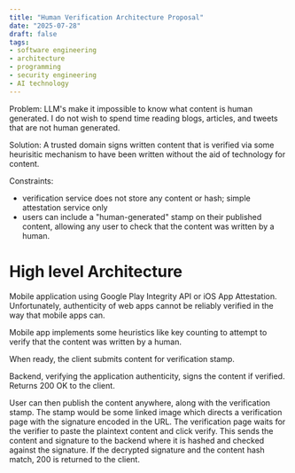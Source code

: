 ```yaml
---
title: "Human Verification Architecture Proposal"
date: "2025-07-28"
draft: false
tags: 
- software engineering
- architecture
- programming
- security engineering
- AI technology
---
```


Problem: LLM's make it impossible to know what content is human generated. I do not wish to spend time reading blogs, articles, and tweets that are not human generated. 

Solution: A trusted domain signs written content that is verified via some heurisitic mechanism to have been written without the aid of technology for content. 

Constraints: 
- verification service does not store any content or hash; simple attestation service only 
- users can include a "human-generated" stamp on their published content, allowing any user to check that the content was written by a human. 

# High level Architecture

Mobile application using Google Play Integrity API or iOS App Attestation. Unfortunately, authenticity of web apps cannot be reliably verified in the way that mobile apps can. 

Mobile app implements some heuristics like key counting to attempt to verify that the content was written by a human. 

When ready, the client submits content for verification stamp. 

Backend, verifying the application authenticity, signs the content if verified. Returns 200 OK to the client. 

User can then publish the content anywhere, along with the verification stamp. The stamp would be some linked image which directs a verification page with the signature encoded in the URL. The verification page waits for the verifier to paste the plaintext content and click verify. This sends the content and signature to the backend where it is hashed and checked against the signature. If the decrypted signature and the content hash match, 200 is returned to the client. 


